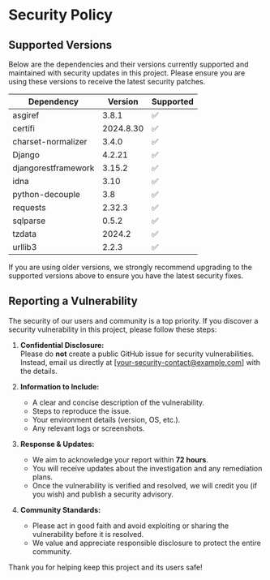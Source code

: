 # Security Policy

## Supported Versions

Below are the dependencies and their versions currently supported and maintained with security updates in this project. Please ensure you are using these versions to receive the latest security patches.

| Dependency             | Version       | Supported  |
|------------------------|--------------|------------|
| asgiref                | 3.8.1        | ✅         |
| certifi                | 2024.8.30    | ✅         |
| charset-normalizer     | 3.4.0        | ✅         |
| Django                 | 4.2.21       | ✅         |
| djangorestframework    | 3.15.2       | ✅         |
| idna                   | 3.10         | ✅         |
| python-decouple        | 3.8          | ✅         |
| requests               | 2.32.3       | ✅         |
| sqlparse               | 0.5.2        | ✅         |
| tzdata                 | 2024.2       | ✅         |
| urllib3                | 2.2.3        | ✅         |

If you are using older versions, we strongly recommend upgrading to the supported versions above to ensure you have the latest security fixes.

## Reporting a Vulnerability

The security of our users and community is a top priority. If you discover a security vulnerability in this project, please follow these steps:

1. **Confidential Disclosure:**  
   Please do **not** create a public GitHub issue for security vulnerabilities. Instead, email us directly at [your-security-contact@example.com] with the details.

2. **Information to Include:**  
   - A clear and concise description of the vulnerability.
   - Steps to reproduce the issue.
   - Your environment details (version, OS, etc.).
   - Any relevant logs or screenshots.

3. **Response & Updates:**  
   - We aim to acknowledge your report within **72 hours**.
   - You will receive updates about the investigation and any remediation plans.
   - Once the vulnerability is verified and resolved, we will credit you (if you wish) and publish a security advisory.

4. **Community Standards:**  
   - Please act in good faith and avoid exploiting or sharing the vulnerability before it is resolved.
   - We value and appreciate responsible disclosure to protect the entire community.

Thank you for helping keep this project and its users safe!
